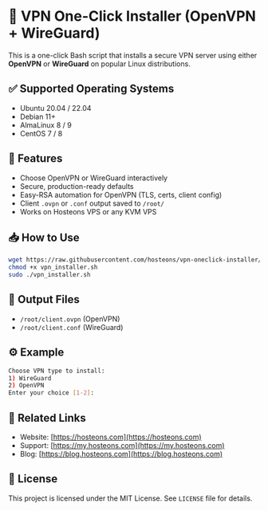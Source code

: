 # 🔐 VPN One-Click Installer (OpenVPN + WireGuard)

This is a one-click Bash script that installs a secure VPN server using either **OpenVPN** or **WireGuard** on popular Linux distributions.

## ✅ Supported Operating Systems

- Ubuntu 20.04 / 22.04
- Debian 11+
- AlmaLinux 8 / 9
- CentOS 7 / 8

## 🧰 Features

- Choose OpenVPN or WireGuard interactively
- Secure, production-ready defaults
- Easy-RSA automation for OpenVPN (TLS, certs, client config)
- Client `.ovpn` or `.conf` output saved to `/root/`
- Works on Hosteons VPS or any KVM VPS

## 📥 How to Use

```bash
wget https://raw.githubusercontent.com/hosteons/vpn-oneclick-installer/main/vpn_installer.sh
chmod +x vpn_installer.sh
sudo ./vpn_installer.sh
```

## 📂 Output Files

- `/root/client.ovpn` (OpenVPN)
- `/root/client.conf` (WireGuard)

## ⚙️ Example

```bash
Choose VPN type to install:
1) WireGuard
2) OpenVPN
Enter your choice [1-2]:
```

## 🔗 Related Links

- Website: [https://hosteons.com](https://hosteons.com)
- Support: [https://my.hosteons.com](https://my.hosteons.com)
- Blog: [https://blog.hosteons.com](https://blog.hosteons.com)

## 📝 License

This project is licensed under the MIT License. See `LICENSE` file for details.
